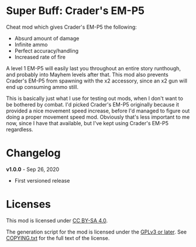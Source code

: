 Super Buff: Crader's EM-P5
==========================

Cheat mod which gives Crader's EM-P5 the following:

- Absurd amount of damage
- Infinite ammo
- Perfect accuracy/handling
- Increased rate of fire

A level 1 EM-P5 will easily last you throughout an entire story
runthough, and probably into Mayhem levels after that.  This mod
also prevents Crader's EM-P5 from spawning with the x2 accessory,
since an x2 gun will end up consuming ammo still.

This is basically just what I use for testing out mods, when I don't
want to be bothered by combat.  I'd picked Crader's EM-P5 originally
because it provided a nice movement speed increase, before I'd managed
to figure out doing a proper movement speed mod.  Obviously that's
less important to me now, since I have that available, but I've
kept using Crader's EM-P5 regardless.

Changelog
=========

**v1.0.0** - Sep 26, 2020
 * First versioned release
 
Licenses
========

This mod is licensed under [CC BY-SA 4.0](https://creativecommons.org/licenses/by-sa/4.0/).

The generation script for the mod is licensed under the
[GPLv3 or later](https://www.gnu.org/licenses/quick-guide-gplv3.html).
See [COPYING.txt](../../COPYING.txt) for the full text of the license.

